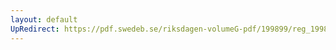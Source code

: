 ```yaml
---
layout: default
UpRedirect: https://pdf.swedeb.se/riksdagen-volumeG-pdf/199899/reg_199899/reg_199899_0030.pdf
---
```

